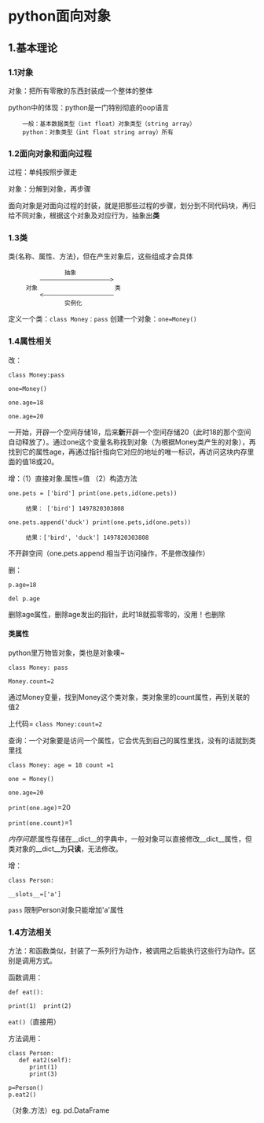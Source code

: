 # python面向对象

## 1.基本理论
### 1.1对象
对象：把所有零散的东西封装成一个整体的整体

python中的体现：python是一门特别彻底的oop语言
        
        一般：基本数据类型（int float）对象类型（string array）
        python：对象类型（int float string array）所有

### 1.2面向对象和面向过程
过程：单纯按照步骤走

对象：分解到对象，再步骤

面向对象是对面向过程的封装，就是把那些过程的步骤，划分到不同代码块，再归给不同对象，根据这个对象及对应行为，抽象出**类**

### 1.3类
类{名称、属性、方法}，但在产生对象后，这些组成才会具体

                    抽象
             ————————————————————> 
         对象                      类
             <————————————————————
                    实例化

定义一个类：``class Money：pass``
创建一个对象：``one=Money()``

### 1.4属性相关

改：

 ``class Money:pass``

 ``one=Money()``

``one.age=18``

``one.age=20``

一开始，开辟一个空间存储18，后来**新**开辟一个空间存储20（此时18的那个空间自动释放了）。通过one这个变量名称找到对象（为根据Money类产生的对象），再找到它的属性age，再通过指针指向它对应的地址的唯一标识，再访问这块内存里面的值18或20。

增：（1）直接对象.属性=值 （2）构造方法

``one.pets = ['bird']
print(one.pets,id(one.pets))``
          
         结果： ['bird'] 1497820303808
``one.pets.append('duck')
print(one.pets,id(one.pets))``
        
         结果：['bird', 'duck'] 1497820303808
不开辟空间（one.pets.append 相当于访问操作，不是修改操作）

删：

``p.age=18``

``del p.age``

删除age属性，删除age发出的指针，此时18就孤零零的，没用！也删除

#### 类属性

python里万物皆对象，类也是对象噢~

``class Money:
    pass``

``Money.count=2``

通过Money变量，找到Money这个类对象，类对象里的count属性，再到关联的值2

上代码= ``class Money:count=2``

查询：一个对象要是访问一个属性，它会优先到自己的属性里找，没有的话就到类里找

``class Money:
    age = 18
    count =1``

``one = Money()``

``one.age=20``

``print(one.age)``=20

``print(one.count)``=1

*内存问题*:属性存储在__dict__的字典中，一般对象可以直接修改__dict__属性，但类对象的__dict__为**只读**，无法修改。

增：

``class Person:``

``__slots__=['a']``
 
 ``pass``
 限制Person对象只能增加'a'属性

 ### 1.4方法相关

 方法：和函数类似，封装了一系列行为动作，被调用之后能执行这些行为动作。区别是调用方式。

 函数调用：
 
 ``def eat():``

``print(1)  print(2)``
    
``eat()``（直接用）


方法调用：

    class Person:
       def eat2(self):
          print(1)
          print(3)
        
    p=Person()
    p.eat2()
（对象.方法）eg.  pd.DataFrame
